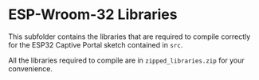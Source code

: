 # ESP-Wroom-32 Libraries

This subfolder contains the libraries that are required to compile correctly for the ESP32 Captive Portal sketch contained in `src`.

All the libraries required to compile are in `zipped_libraries.zip` for your convenience.